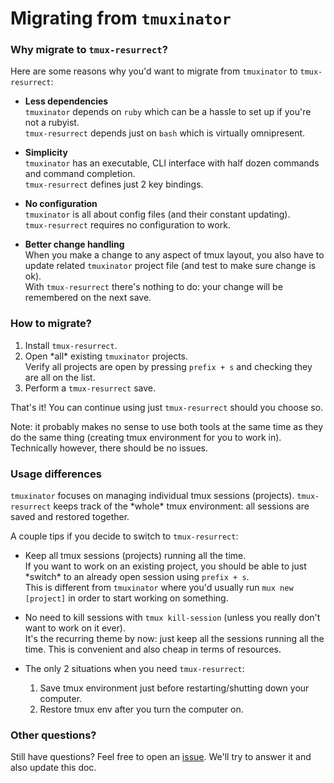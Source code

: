 # Migrating from `tmuxinator`

### Why migrate to `tmux-resurrect`?

Here are some reasons why you'd want to migrate from `tmuxinator` to
`tmux-resurrect`:

- **Less dependencies**<br/>
  `tmuxinator` depends on `ruby` which can be a hassle to set up if you're not a
  rubyist.<br/>
  `tmux-resurrect` depends just on `bash` which is virtually
  omnipresent.

- **Simplicity**<br/>
  `tmuxinator` has an executable, CLI interface with half dozen commands and
  command completion.<br/>
  `tmux-resurrect` defines just 2 key bindings.

- **No configuration**<br/>
  `tmuxinator` is all about config files (and their constant updating).<br/>
  `tmux-resurrect` requires no configuration to work.

- **Better change handling**<br/>
  When you make a change to any aspect of tmux layout, you also have to
  update related `tmuxinator` project file (and test to make sure change is
  ok).<br/>
  With `tmux-resurrect` there's nothing to do: your change will be
  remembered on the next save.

### How to migrate?

1. Install `tmux-resurrect`.
2. Open \*all* existing `tmuxinator` projects.<br/>
   Verify all projects are open by pressing `prefix + s` and checking they are
   all on the list.
3. Perform a `tmux-resurrect` save.

That's it! You can continue using just `tmux-resurrect` should you choose so.

Note: it probably makes no sense to use both tools at the same time as they do
the same thing (creating tmux environment for you to work in).
Technically however, there should be no issues.

### Usage differences

`tmuxinator` focuses on managing individual tmux sessions (projects).
`tmux-resurrect` keeps track of the \*whole* tmux environment: all sessions are
saved and restored together.

A couple tips if you decide to switch to `tmux-resurrect`:

- Keep all tmux sessions (projects) running all the time.<br/>
  If you want to work on an existing project, you should be able to just
  \*switch* to an already open session using `prefix + s`.<br/>
  This is different from `tmuxinator` where you'd usually run `mux new [project]`
  in order to start working on something.

- No need to kill sessions with `tmux kill-session` (unless you really don't
  want to work on it ever).<br/>
  It's the recurring theme by now: just keep all the sessions running all the
  time. This is convenient and also cheap in terms of resources.

- The only 2 situations when you need `tmux-resurrect`:<br/>
  1) Save tmux environment just before restarting/shutting down your
  computer.<br/>
  2) Restore tmux env after you turn the computer on.

### Other questions?

Still have questions? Feel free to open an
[issue](ihttps://github.com/tmux-plugins/tmux-resurrect/issues). We'll try to
answer it and also update this doc.
